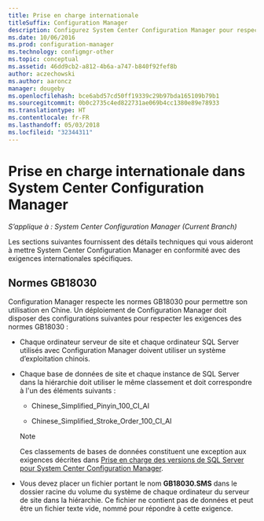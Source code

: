 ```yaml
---
title: Prise en charge internationale
titleSuffix: Configuration Manager
description: Configurez System Center Configuration Manager pour respecter des exigences internationales spécifiques.
ms.date: 10/06/2016
ms.prod: configuration-manager
ms.technology: configmgr-other
ms.topic: conceptual
ms.assetid: 46dd9cb2-a812-4b6a-a747-b840f92fef8b
author: aczechowski
ms.author: aaroncz
manager: dougeby
ms.openlocfilehash: bce6abd57cd50ff19339c29b97bda165109b79b1
ms.sourcegitcommit: 0b0c2735c4ed822731ae069b4cc1380e89e78933
ms.translationtype: HT
ms.contentlocale: fr-FR
ms.lasthandoff: 05/03/2018
ms.locfileid: "32344311"
---
```

# <a name="international-support-in-system-center-configuration-manager"></a>Prise en charge internationale dans System Center Configuration Manager

*S’applique à : System Center Configuration Manager (Current Branch)*

Les sections suivantes fournissent des détails techniques qui vous aideront à mettre System Center Configuration Manager en conformité avec des exigences internationales spécifiques.  

## <a name="gb18030-requirements"></a>Normes GB18030  
 Configuration Manager respecte les normes GB18030 pour permettre son utilisation en Chine. Un déploiement de Configuration Manager doit disposer des configurations suivantes pour respecter les exigences des normes GB18030 :  

-   Chaque ordinateur serveur de site et chaque ordinateur SQL Server utilisés avec Configuration Manager doivent utiliser un système d’exploitation chinois.  

-   Chaque base de données de site et chaque instance de SQL Server dans la hiérarchie doit utiliser le même classement et doit correspondre à l'un des éléments suivants :  

    -   Chinese_Simplified_Pinyin_100_CI_AI  

    -   Chinese_Simplified_Stroke_Order_100_CI_AI  

    > [!NOTE]  
    >  Ces classements de bases de données constituent une exception aux exigences décrites dans [Prise en charge des versions de SQL Server pour System Center Configuration Manager](../../../core/plan-design/configs/support-for-sql-server-versions.md).  

-   Vous devez placer un fichier portant le nom **GB18030.SMS** dans le dossier racine du volume du système de chaque ordinateur du serveur de site dans la hiérarchie. Ce fichier ne contient pas de données et peut être un fichier texte vide, nommé pour répondre à cette exigence.  
